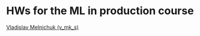# HWs for the ML in production course

[Vladislav Melnichuk (v_mk_s)](<https://github.com/made-ml-in-prod-2022/v_mk_s>)
